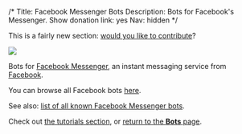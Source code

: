 /*
Title: Facebook Messenger Bots
Description: Bots for Facebook's Messenger.
Show donation link: yes
Nav: hidden
*/

<div class="note">
  This is a fairly new section: <a href="https://github.com/botwiki/botwiki.org">would you like to contribute</a>?
</div>

<p class="screenshot float-right">
  <a href="https://messengerplatform.fb.com/">
    <img src="/content/bots/facebook-messenger-bots/images/facebook-messenger-platform.png">
  </a>
</p>

Bots for [Facebook Messenger](https://www.messenger.com/), an instant messaging service from [Facebook](https://www.facebook.com/).

You can browse all Facebook bots [here](/tag/facebook+bot).

See also: [list of all known Facebook Messenger bots](https://docs.google.com/spreadsheets/d/1t2L4CjHgjtvtz2xXJnFJ1TCwy1H0dAVLeSVvv0y6GGs/edit?usp=sharing).

Check out [the tutorials section](/tutorials/facebook-messenger-bots), or [return to the **Bots** page](/bots).
